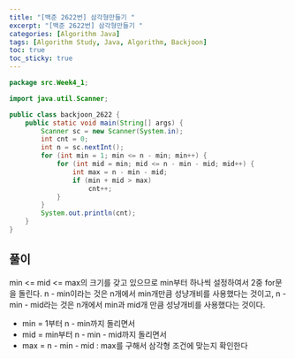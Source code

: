 ```yaml
---
title: "[백준 2622번] 삼각형만들기 "
excerpt: "[백준 2622번] 삼각형만들기 "
categories: [Algorithm Java]
tags: [Algorithm Study, Java, Algorithm, Backjoon]
toc: true
toc_sticky: true
---
```


```java
package src.Week4_1;

import java.util.Scanner;

public class backjoon_2622 {
    public static void main(String[] args) {
        Scanner sc = new Scanner(System.in);
        int cnt = 0;
        int n = sc.nextInt();
        for (int min = 1; min <= n - min; min++) {
            for (int mid = min; mid <= n - min - mid; mid++) {
                int max = n - min - mid;
                if (min + mid > max)
                    cnt++;
            }
        }
        System.out.println(cnt);
    }
}
```

## 풀이

min <= mid <= max의 크기를 갖고 있으므로 min부터 하나씩 설정하여서 2중 for문을 돌린다. n - min이라는 것은 n개에서 min개만큼 성냥개비를 사용했다는 것이고, n - min - mid라는 것은 n개에서 min과 mid개 만큼 성냥개비를 사용했다는 것이다.

- min = 1부터 n - min까지 돌리면서
- mid = min부터 n - min - mid까지 돌리면서
- max = n - min - mid : max를 구해서 삼각형 조건에 맞는지 확인한다
